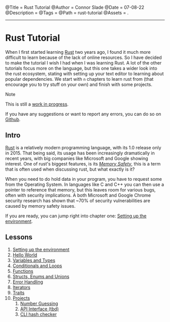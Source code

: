 @Title = Rust Tutorial
@Author = Connor Slade
@Date = 07-08-22
@Description =
@Tags =
@Path = rust-tutorial
@Assets = .

---

<link rel="stylesheet" href="../assets/rust-tutorial/style.css" />

# Rust Tutorial

When I first started learning [Rust](rust-lang.org) two years ago, I found it much more difficult to learn because of the lack of online resources.
So I have decided to make the tutorial I wish I had when I was learning Rust.
A lot of the other tutorials focus more on the language, but this one takes a wider look into the rust ecosystem, stating with setting up your text editor to learning about popular dependencies.
We start with `n` chapters to learn rust from (that encourage you to try stuff on your own) and finish with some projects.

<div ad note>
Note

This is still a <u>work in progress</u>.

If you have any suggestions or want to report any errors, you can do so on [Github](https://github.com/basicprogrammer10/connorcode-writing).

</div>

## Intro

[Rust](rust-lang.org) is a relatively modern programming language, with its 1.0 release only in 2015.
That being said, its usage has been increasingly dramatically in recent years, with big companies like Microsoft and Google showing interest.
One of rust's biggest features, is its [_Memory Safety_](https://en.wikipedia.org/wiki/Memory_safety), this is a term that is often used when discussing rust, but what exactly is it?

When you need to do hold data in your program, you have to request some from the Operating System. <!--EDIT-->
In languages like C and C++ you can then use a <span title="">pointer</span> to reference that memory, but this leaves room for various bugs, often with security implications.
A both Microsoft and Google Chrome security research has shown that ~70% of security vulnerabilities are caused by memory safety issues.

If you are ready, you can jump right into chapter one: [Setting up the environment](/writing/rust-tutorial/setting-up-the-environment).

## Lessons

1. [Setting up the environment](/writing/rust-tutorial/setting-up-the-environment)
2. [Hello World](/writing/rust-tutorial/hello-world)
3. [Variables and Types](/writing/rust-tutorial/vars-and-types)
4. [Conditionals and Loops]()
5. [Functions]()
6. [Structs, Enums and Unions]()
7. [Error Handling]()
8. [Iterators]()
9. [Traits]()
10. [Projects]()
    1. [Number Guessing]()
    2. [API Interface (tbd)]()
    3. [CLI hash checker]()
